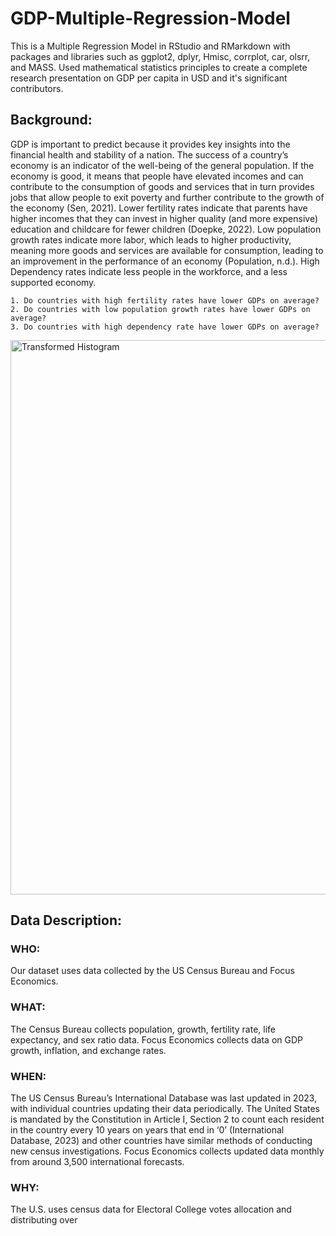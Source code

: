 # GDP-Multiple-Regression-Model
This is a Multiple Regression Model in RStudio and RMarkdown with packages and libraries such as ggplot2, dplyr, Hmisc, corrplot, car, olsrr, and MASS. Used mathematical statistics principles to create a complete research presentation on GDP per capita in USD and it's significant contributors.

## Background:

GDP is important to predict because it provides key insights into the financial health and stability of a nation. The success of a country’s economy is an indicator of the well-being of the general population. If the economy is good, it means that people have elevated incomes and can contribute to the consumption of goods and services that in turn provides jobs that allow people to exit poverty and further contribute to the growth
of the economy (Sen, 2021). Lower fertility rates indicate that parents have higher incomes that they can invest in higher quality (and more expensive) education and childcare for fewer children (Doepke, 2022). Low population growth rates indicate more labor, which leads to higher productivity, meaning more goods and services are available for consumption, leading to an improvement in the performance of an economy (Population, n.d.). High Dependency rates indicate less people in the workforce, and a less supported economy.

    1. Do countries with high fertility rates have lower GDPs on average?
    2. Do countries with low population growth rates have lower GDPs on average?
    3. Do countries with high dependency rate have lower GDPs on average?

<img width="887" alt="Transformed Histogram" src="https://github.com/RishiSarraff/GDP-Multiple-Regression-Model/assets/129014691/b1a4b377-59b8-454a-a157-89b9d297f955">


## Data Description:

### WHO: 
Our dataset uses data collected by the US Census Bureau and Focus Economics.

### WHAT: 
The Census Bureau collects population, growth, fertility rate, life expectancy, and sex ratio data. Focus Economics collects data on GDP growth, inflation, and exchange rates.

### WHEN: 
The US Census Bureau’s International Database was last updated in 2023, with individual countries updating their data periodically. The United States is mandated by the Constitution in Article I, Section 2 to count each resident in the country every 10 years on years that end in ‘0’ (International Database, 2023) and other countries have similar methods of conducting new census investigations. Focus Economics collects updated data monthly from around 3,500 international forecasts.

### WHY: 
The U.S. uses census data for Electoral College votes allocation and distributing over

